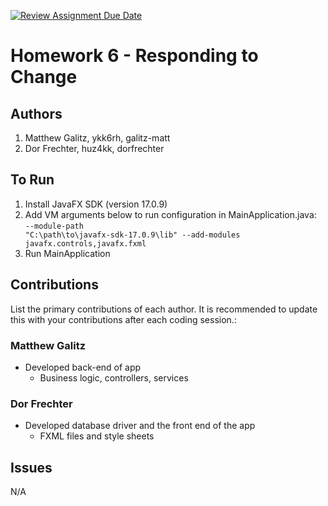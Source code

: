 [![Review Assignment Due Date](https://classroom.github.com/assets/deadline-readme-button-24ddc0f5d75046c5622901739e7c5dd533143b0c8e959d652212380cedb1ea36.svg)](https://classroom.github.com/a/DC1SF4uZ)
# Homework 6 - Responding to Change

## Authors
1) Matthew Galitz, ykk6rh, galitz-matt
2) Dor Frechter, huz4kk, dorfrechter

## To Run
1) Install JavaFX SDK (version 17.0.9)
2) Add VM arguments below to run configuration in MainApplication.java:<br>
<code>--module-path "C:\path\to\javafx-sdk-17.0.9\lib" --add-modules javafx.controls,javafx.fxml</code>
3) Run MainApplication

## Contributions

List the primary contributions of each author. It is recommended to update this with your contributions after each coding session.:

### Matthew Galitz

* Developed back-end of app
  * Business logic, controllers, services

### Dor Frechter

* Developed database driver and the front end of the app
  * FXML files and style sheets

## Issues
N/A